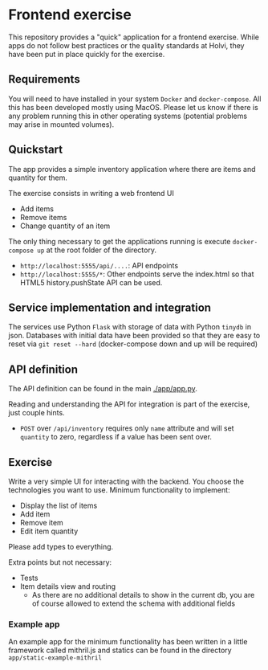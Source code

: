 # Frontend exercise

This repository provides a "quick" application for a frontend exercise.
While apps do not follow best practices or the quality standards at
Holvi, they have been put in place quickly for the exercise.

## Requirements

You will need to have installed in your system `Docker` and `docker-compose`.
All this has been developed mostly using MacOS. Please let us know if there is
any problem running this in other operating systems (potential problems may
arise in mounted volumes).

## Quickstart

The app provides a simple inventory application where there are items and
quantity for them.

The exercise consists in writing a web frontend UI

 * Add items
 * Remove items
 * Change quantity of an item

The only thing necessary to get the applications running is execute
`docker-compose up` at the root folder of the directory.

* `http://localhost:5555/api/....`: API endpoints
* `http://localhost:5555/*`: Other endpoints serve the index.html so that HTML5
  history.pushState API can be used.


## Service implementation and integration

The services use Python `Flask` with storage of data with Python `tinydb` in json.
Databases with initial data have been provided so that they are easy to reset
via `git reset --hard` (docker-compose down and up will be required)

## API definition

The API definition can be found in the main [./app/app.py](app/app.py).

Reading and understanding the API for integration is part of the exercise, just
couple hints.

* `POST` over `/api/inventory` requires only `name` attribute and will set
`quantity` to zero, regardless if a value has been sent over.

## Exercise

Write a very simple UI for interacting with the backend. You choose the
technologies you want to use. Minimum functionality to implement:

* Display the list of items
* Add item
* Remove item
* Edit item quantity

Please add types to everything.

Extra points but not necessary:

* Tests
* Item details view and routing
  * As there are no additional details to show in the current db, you are of course allowed to extend the schema with additional fields

### Example app

An example app for the minimum functionality has been written in a little
framework called mithril.js and statics can be found in the directory
`app/static-example-mithril`

